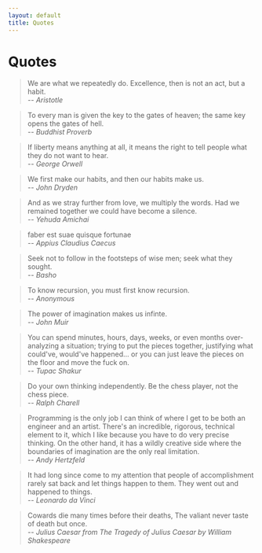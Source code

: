 ```yaml
---
layout: default
title: Quotes
---
```


# Quotes

> We are what we repeatedly do. Excellence, then is not an act, but a habit.  
> -- <cite>Aristotle</cite>

> To every man is given the key to the gates of heaven; the same key opens the gates of hell.  
> -- <cite>Buddhist Proverb</cite>

> If liberty means anything at all, it means the right to tell people what they do not want to hear.  
> -- <cite>George Orwell</cite>

> We first make our habits, and then our habits make us.  
> -- <cite>John Dryden</cite>

> And as we stray further from love, we multiply the words. Had we remained together we could have become a silence.  
> -- <cite>Yehuda Amichai</cite>

> faber est suae quisque fortunae  
> -- <cite>Appius Claudius Caecus</cite>

> Seek not to follow in the footsteps of wise men; seek what they sought.  
> -- <cite>Basho</cite>

> To know recursion, you must first know recursion.   
> -- <cite>Anonymous</cite>

> The power of imagination makes us infinte.  
> -- <cite>John Muir</cite>

> You can spend minutes, hours, days, weeks, or even months over-analyzing a 
> situation; trying to put the pieces together, justifying what could've, 
> would've happened... or you can just leave the pieces on the floor and move 
> the fuck on.   
> -- <cite>Tupac Shakur</cite>

> Do your own thinking independently. Be the chess player, not the chess piece.  
> -- <cite>Ralph Charell</cite>

> Programming is the only job I can think of where I get to be both an engineer
> and an artist. There's an incredible, rigorous, technical element to it, which
> I like because you have to do very precise thinking. On the other hand, it has
> a wildly creative side where the boundaries of imagination are the only real limitation.  
> -- <cite>Andy Hertzfeld</cite>

> It had long since come to my attention that people of accomplishment rarely sat
> back and let things happen to them. They went out and happened to things.  
> -- <cite>Leonardo da Vinci</cite>

> Cowards die many times before their deaths,
> The valiant never taste of death but once.  
> -- <cite>Julius Caesar from The Tragedy of Julius Caesar by William Shakespeare</cite>
